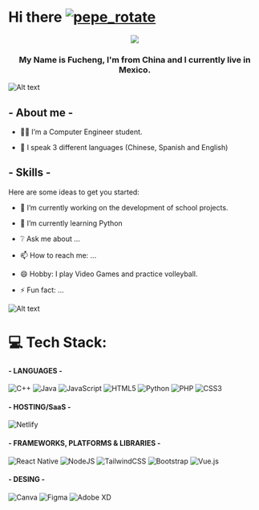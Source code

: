 # Hi there [![pepe_rotate](https://cdn3.emoji.gg/emojis/5730-pepe-rotate.gif)](https://emoji.gg/emoji/5730-pepe-rotate)

<div align="center"> <img src="https://64.media.tumblr.com/9f0a81eedf0d5100142e6927502067ce/36dd8af677836c2c-a2/s2048x3072/2ff6e86c5dfb0239e7becf7e50a35c8de55e8deb.pnj"> </div>

<h3 align="center">My Name is Fucheng, I'm from China and I currently live in Mexico.</h3>


![ Alt text](https://cdn.discordapp.com/attachments/880855919892791336/918390110360338482/BARRA.gif) 

## - About me -

- 👨‍💻 I’m a Computer Engineer student.

- 💬 I speak 3 different languages (Chinese, Spanish and English)


## - Skills -

Here are some ideas to get you started:

- 🔭 I’m currently working on the development of school projects.

- 🌱 I’m currently learning Python

- ❔ Ask me about ...

- 📫 How to reach me: ...

- 😄 Hobby: I play Video Games and practice volleyball.

- ⚡ Fun fact: ...



![ Alt text](https://cdn.discordapp.com/attachments/880855919892791336/918390110360338482/BARRA.gif) 



# 💻 Tech Stack:

#### **- LANGUAGES -**
![C++](https://img.shields.io/badge/c++-%2300599C.svg?style=for-the-badge&logo=c%2B%2B&logoColor=white)
![Java](https://img.shields.io/badge/java-%23ED8B00.svg?style=for-the-badge&logo=java&logoColor=white)
![JavaScript](https://img.shields.io/badge/javascript-%23323330.svg?style=for-the-badge&logo=javascript&logoColor=%23F7DF1E)
![HTML5](https://img.shields.io/badge/html5-%23E34F26.svg?style=for-the-badge&logo=html5&logoColor=white)
![Python](https://img.shields.io/badge/python-3670A0?style=for-the-badge&logo=python&logoColor=ffdd54)
![PHP](https://img.shields.io/badge/php-%23777BB4.svg?style=for-the-badge&logo=php&logoColor=white)
![CSS3](https://img.shields.io/badge/css3-%231572B6.svg?style=for-the-badge&logo=css3&logoColor=white)

#### **- HOSTING/SaaS -**
![Netlify](https://img.shields.io/badge/netlify-%23000000.svg?style=for-the-badge&logo=netlify&logoColor=#00C7B7)

#### **- FRAMEWORKS, PLATFORMS & LIBRARIES -**
![React Native](https://img.shields.io/badge/react_native-%2320232a.svg?style=for-the-badge&logo=react&logoColor=%2361DAFB)
![NodeJS](https://img.shields.io/badge/node.js-6DA55F?style=for-the-badge&logo=node.js&logoColor=white)
![TailwindCSS](https://img.shields.io/badge/tailwindcss-%2338B2AC.svg?style=for-the-badge&logo=tailwind-css&logoColor=white)
![Bootstrap](https://img.shields.io/badge/bootstrap-%23563D7C.svg?style=for-the-badge&logo=bootstrap&logoColor=white)
![Vue.js](https://img.shields.io/badge/vuejs-%2335495e.svg?style=for-the-badge&logo=vuedotjs&logoColor=%234FC08D)

#### **- DESING -**
![Canva](https://img.shields.io/badge/Canva-%2300C4CC.svg?style=for-the-badge&logo=Canva&logoColor=white)
![Figma](https://img.shields.io/badge/figma-%23F24E1E.svg?style=for-the-badge&logo=figma&logoColor=white)
![Adobe XD](https://img.shields.io/badge/Adobe%20XD-470137?style=for-the-badge&logo=Adobe%20XD&logoColor=#FF61F6)

<!-- Proudly created with GPRM ( https://gprm.itsvg.in ) -->
